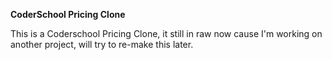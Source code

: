 **CoderSchool Pricing Clone**

This is a Coderschool Pricing Clone, it still in raw now cause I'm working on another project, will try to re-make this later.
